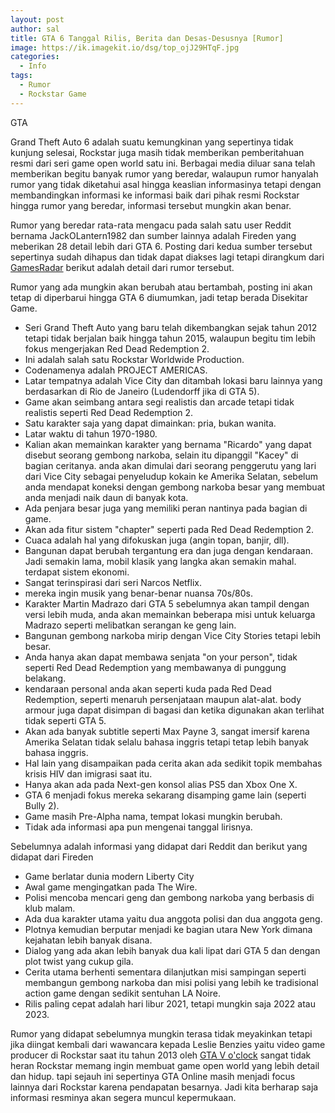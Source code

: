 ```yaml
---
layout: post
author: sal
title: GTA 6 Tanggal Rilis, Berita dan Desas-Desusnya [Rumor]
image: https://ik.imagekit.io/dsg/top_ojJ29HTqF.jpg
categories:
  - Info
tags:
  - Rumor
  - Rockstar Game
---
```

GTA

Grand Theft Auto 6 adalah suatu kemungkinan yang sepertinya tidak kunjung selesai, Rockstar juga masih tidak memberikan pemberitahuan resmi dari seri game open world satu ini. Berbagai media diluar sana telah memberikan begitu banyak rumor yang beredar, walaupun rumor hanyalah rumor yang tidak diketahui asal hingga keaslian informasinya tetapi dengan membandingkan informasi ke informasi baik dari pihak resmi Rockstar hingga rumor yang beredar, informasi tersebut mungkin akan benar.

Rumor yang beredar rata-rata mengacu pada salah satu user Reddit bernama JackOLantern1982 dan sumber lainnya adalah Fireden yang meberikan 28 detail lebih dari GTA 6. Posting dari kedua sumber tersebut sepertinya sudah dihapus dan tidak dapat diakses lagi tetapi dirangkum dari [GamesRadar](https://www.gamesradar.com/gta-6-release-date-news-trailers-map-gameplay-rumours/) berikut adalah detail dari rumor tersebut.

Rumor yang ada mungkin akan berubah atau bertambah, posting ini akan tetap di diperbarui hingga GTA 6 diumumkan, jadi tetap berada Disekitar Game.

* Seri Grand Theft Auto yang baru telah dikembangkan sejak tahun 2012 tetapi tidak berjalan baik hingga tahun 2015, walaupun begitu tim lebih fokus mengerjakan Red Dead Redemption 2.
* Ini adalah salah satu Rockstar Worldwide Production.
* Codenamenya adalah PROJECT AMERICAS.
* Latar tempatnya adalah Vice City dan ditambah lokasi baru lainnya yang berdasarkan di Rio de Janeiro (Ludendorff jika di GTA 5).
* Game akan seimbang antara segi realistis dan arcade tetapi tidak realistis seperti Red Dead Redemption 2.
* Satu karakter saja yang dapat dimainkan: pria, bukan wanita.
* Latar waktu di tahun 1970-1980.
* Kalian akan memainkan karakter yang bernama "Ricardo" yang dapat disebut seorang gembong narkoba, selain itu dipanggil "Kacey" di bagian ceritanya. anda akan dimulai dari seorang penggerutu yang lari dari Vice City sebagai penyeludup kokain ke Amerika Selatan, sebelum anda mendapat koneksi dengan gembong narkoba besar yang membuat anda menjadi naik daun di banyak kota.
* Ada penjara besar juga yang memiliki peran nantinya pada bagian di game.
* Akan ada fitur sistem "chapter" seperti pada Red Dead Redemption 2.
* Cuaca adalah hal yang difokuskan juga (angin topan, banjir, dll).
* Bangunan dapat berubah tergantung era dan juga dengan kendaraan. Jadi semakin lama, mobil klasik yang langka akan semakin mahal. terdapat sistem ekonomi.
* Sangat terinspirasi dari seri Narcos Netflix.
* mereka ingin musik yang benar-benar nuansa 70s/80s.
* Karakter Martin Madrazo dari GTA 5 sebelumnya akan tampil dengan versi lebih muda, anda akan memainkan beberapa misi untuk keluarga Madrazo seperti melibatkan serangan ke geng lain.
* Bangunan gembong narkoba mirip dengan Vice City Stories tetapi lebih besar.
* Anda hanya akan dapat membawa senjata "on your person", tidak seperti Red Dead Redemption yang membawanya di punggung belakang.
* kendaraan personal anda akan seperti kuda pada Red Dead Redemption, seperti menaruh persenjataan maupun alat-alat. body armour juga dapat disimpan di bagasi dan ketika digunakan akan terlihat tidak seperti GTA 5.
* Akan ada banyak subtitle seperti Max Payne 3, sangat imersif karena Amerika Selatan tidak selalu bahasa inggris tetapi tetap lebih banyak bahasa inggris.
* Hal lain yang disampaikan pada cerita akan ada sedikit topik membahas krisis HIV dan imigrasi saat itu.
* Hanya akan ada pada Next-gen konsol alias PS5 dan Xbox One X.
* GTA 6 menjadi fokus mereka sekarang disamping game lain (seperti Bully 2).
* Game masih Pre-Alpha nama, tempat lokasi mungkin berubah.
* Tidak ada informasi apa pun mengenai tanggal lirisnya.

Sebelumnya adalah informasi yang didapat dari Reddit dan berikut yang didapat dari Fireden

* Game berlatar dunia modern Liberty City
* Awal game mengingatkan pada The Wire.
* Polisi mencoba mencari geng dan gembong narkoba yang berbasis di klub malam.
* Ada dua karakter utama yaitu dua anggota polisi dan dua anggota geng.
* Plotnya kemudian berputar menjadi ke bagian utara New York dimana kejahatan lebih banyak disana.
* Dialog yang ada akan lebih banyak dua kali lipat dari GTA 5 dan dengan plot twist yang cukup gila.
* Cerita utama berhenti sementara dilanjutkan misi sampingan seperti membangun gembong narkoba dan misi polisi yang lebih ke tradisional action game dengan sedikit sentuhan LA Noire.
* Rilis paling cepat adalah hari libur 2021, tetapi mungkin saja 2022 atau 2023.

Rumor yang didapat sebelumnya mungkin terasa tidak meyakinkan tetapi jika diingat kembali dari wawancara kepada Leslie Benzies yaitu video game producer di Rockstar saat itu tahun 2013 oleh [GTA V o'clock](https://www.youtube.com/watch?v=_AI2S2_-Yh0) sangat tidak heran Rockstar memang ingin membuat game open world yang lebih detail dan hidup. tapi sejauh ini sepertinya GTA Online masih menjadi focus lainnya dari Rockstar karena pendapatan besarnya. Jadi kita berharap saja informasi resminya akan segera muncul kepermukaan.